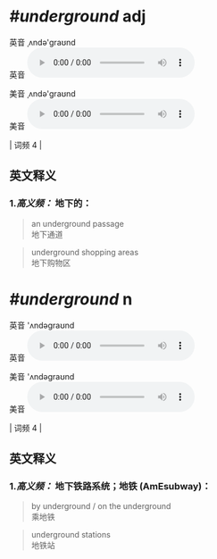 # ***\#underground*** adj
英音 ˌʌndə'ɡraʊnd  
英音
<audio src="./media/underground1.aac" controls="controls"></audio>

美音 ˌʌndə'ɡraʊnd  
美音
<audio src="./media/underground1-x.aac" controls="controls"></audio>



| 词频 4 |  

英文释义
---
### 1.*高义频：* **地下的：**  

 > an underground passage   
 > 地下通道    

 > underground shopping areas   
 > 地下购物区    


# ***\#underground*** n
英音 'ʌndəɡraʊnd  
英音
<audio src="./media/underground-B.aac" controls="controls"></audio>

美音 'ʌndəɡraʊnd  
美音
<audio src="./media/underground1-2.aac" controls="controls"></audio>



| 词频 4 |  

英文释义
---
### 1.*高义频：* **地下铁路系统；地铁 (AmEsubway)：**  

 > by underground / on the underground   
 > 乘地铁    

 > underground stations   
 > 地铁站    


